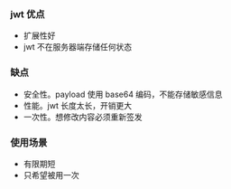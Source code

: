 
### jwt 优点
- 扩展性好
- jwt 不在服务器端存储任何状态

### 缺点
- 安全性。payload 使用 base64 编码，不能存储敏感信息
- 性能。jwt 长度太长，开销更大
- 一次性。想修改内容必须重新签发

### 使用场景
- 有限期短
- 只希望被用一次
